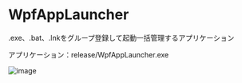 # WpfAppLauncher
.exe、.bat、.lnkをグループ登録して起動一括管理するアプリケーション

アプリケーション：release/WpfAppLauncher.exe

![image](https://github.com/user-attachments/assets/ef17a57c-c0fa-425a-a8a9-3ffa9320eea2)
